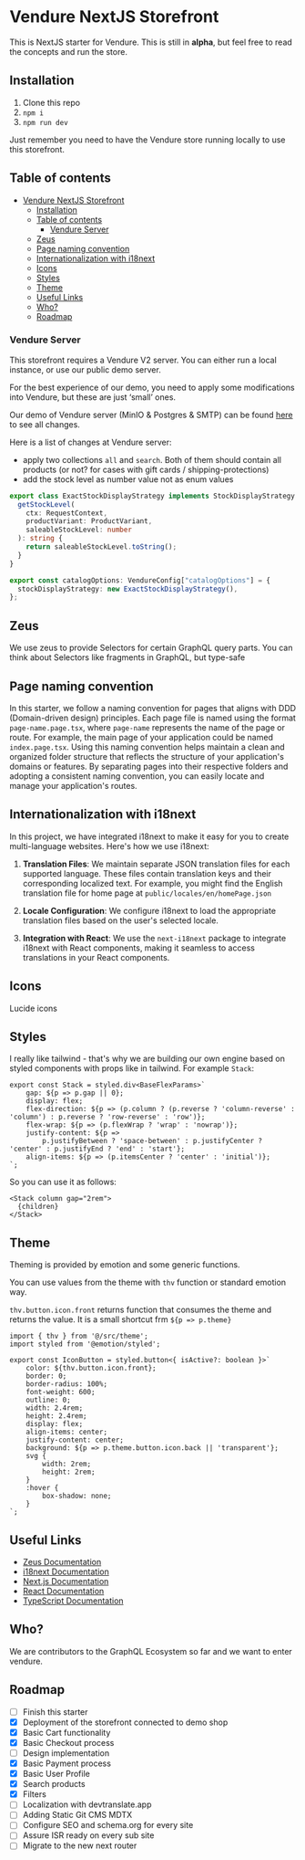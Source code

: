 # Vendure NextJS Storefront
This is NextJS starter for Vendure. This is still in **alpha**, but feel free to read the concepts and run the store.

## Installation

1. Clone this repo
2. ```npm i```
3. ```npm run dev```

Just remember you need to have the Vendure store running locally to use this storefront.

## Table of contents
- [Vendure NextJS Storefront](#vendure-nextjs-storefront)
  - [Installation](#installation)
  - [Table of contents](#table-of-contents)
    - [Vendure Server](#vendure-server)
  - [Zeus](#zeus)
  - [Page naming convention](#page-naming-convention)
  - [Internationalization with i18next](#internationalization-with-i18next)
  - [Icons](#icons)
  - [Styles](#styles)
  - [Theme](#theme)
  - [Useful Links](#useful-links)
  - [Who?](#who)
  - [Roadmap](#roadmap)


### Vendure Server

This storefront requires a Vendure V2 server. You can either run a local instance, or use our public demo server.

For the best experience of our demo, you need to apply some modifications into Vendure, but these are just ‘small’ ones.

Our demo of Vendure server (MinIO & Postgres & SMTP) can be found [here](https://github.com/aexol-studio/aexol-shop-backend) to see all changes.

Here is a list of changes at Vendure server:

- apply two collections `all` and `search`. Both of them should contain all products (or not? for cases with gift cards / shipping-protections)
- add the stock level as number value not as enum values
```ts
export class ExactStockDisplayStrategy implements StockDisplayStrategy {
  getStockLevel(
    ctx: RequestContext,
    productVariant: ProductVariant,
    saleableStockLevel: number
  ): string {
    return saleableStockLevel.toString();
  }
}

export const catalogOptions: VendureConfig["catalogOptions"] = {
  stockDisplayStrategy: new ExactStockDisplayStrategy(),
};
```

## Zeus

We use zeus to provide Selectors for certain GraphQL query parts. You can think about Selectors like fragments in GraphQL, but type-safe

## Page naming convention

In this starter, we follow a naming convention for pages that aligns with DDD (Domain-driven design) principles. Each page file is named using the format `page-name.page.tsx`, where `page-name` represents the name of the page or route. For example, the main page of your application could be named `index.page.tsx`.
Using this naming convention helps maintain a clean and organized folder structure that reflects the structure of your application's domains or features. By separating pages into their respective folders and adopting a consistent naming convention, you can easily locate and manage your application's routes.

## Internationalization with i18next

In this project, we have integrated i18next to make it easy for you to create multi-language websites. Here's how we use i18next:

1. **Translation Files**: We maintain separate JSON translation files for each supported language. These files contain translation keys and their corresponding localized text.
   For example, you might find the English translation file for home page at `public/locales/en/homePage.json`

2. **Locale Configuration**: We configure i18next to load the appropriate translation files based on the user's selected locale.

3. **Integration with React**: We use the `next-i18next` package to integrate i18next with React components, making it seamless to access translations in your React components.

## Icons

Lucide icons

## Styles

I really like tailwind - that's why we are building our own engine based on styled components with props like in tailwind. For example `Stack`:

```tsx
export const Stack = styled.div<BaseFlexParams>`
    gap: ${p => p.gap || 0};
    display: flex;
    flex-direction: ${p => (p.column ? (p.reverse ? 'column-reverse' : 'column') : p.reverse ? 'row-reverse' : 'row')};
    flex-wrap: ${p => (p.flexWrap ? 'wrap' : 'nowrap')};
    justify-content: ${p =>
        p.justifyBetween ? 'space-between' : p.justifyCenter ? 'center' : p.justifyEnd ? 'end' : 'start'};
    align-items: ${p => (p.itemsCenter ? 'center' : 'initial')};
`;
```

So you can use it as follows:
```tsx
<Stack column gap="2rem">
  {children}
</Stack>
```

## Theme
Theming is provided by emotion and some generic functions.

You can use values from the theme with `thv` function or standard emotion way.

`thv.button.icon.front` returns function that consumes the theme and returns the value. It is a small shortcut frm `${p => p.theme}`

```tsx
import { thv } from '@/src/theme';
import styled from '@emotion/styled';

export const IconButton = styled.button<{ isActive?: boolean }>`
    color: ${thv.button.icon.front};
    border: 0;
    border-radius: 100%;
    font-weight: 600;
    outline: 0;
    width: 2.4rem;
    height: 2.4rem;
    display: flex;
    align-items: center;
    justify-content: center;
    background: ${p => p.theme.button.icon.back || 'transparent'};
    svg {
        width: 2rem;
        height: 2rem;
    }
    :hover {
        box-shadow: none;
    }
`;

```

## Useful Links

- [Zeus Documentation](https://graphqleditor.com/docs/tools/zeus/basics/getting-started/)
- [i18next Documentation](https://www.i18next.com/)
- [Next.js Documentation](https://nextjs.org/docs)
- [React Documentation](https://reactjs.org/docs)
- [TypeScript Documentation](https://www.typescriptlang.org/docs)

## Who?

We are contributors to the GraphQL Ecosystem so far and we want to enter vendure.

## Roadmap

- [ ] Finish this starter
- [X] Deployment of the storefront connected to demo shop
- [X] Basic Cart functionality
- [X] Basic Checkout process
- [ ] Design implementation
- [X] Basic Payment process
- [X] Basic User Profile
- [X] Search products
- [X] Filters
- [ ] Localization with devtranslate.app
- [ ] Adding Static Git CMS MDTX
- [ ] Configure SEO and schema.org for every site
- [ ] Assure ISR ready on every sub site
- [ ] Migrate to the new next router